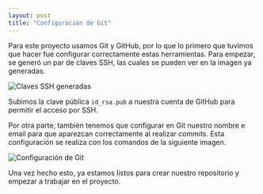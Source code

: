 ```yaml
---
layout: post
title: "Configuración de Git"
---
```


Para este proyecto usamos Git y GitHub, por lo que lo primero que tuvimos
que hacer fue configurar correctamente estas herramientas. Para empezar,
se generó un par de claves SSH, las cuales se pueden ver en la imagen ya
generadas.

![Claves SSH generadas](/pay-up/assets/images/claves-ssh.png)

Subimos la clave pública `id_rsa.pub` a nuestra cuenta de GitHub para
permitir el acceso por SSH.

Por otra parte, también tenemos que configurar en Git nuestro nombre e
email para que aparezcan correctamente al realizar *commits*. Esta
configuración se realiza con los comandos de la siguiente imagen.

![Configuración de Git](/pay-up/assets/images/git-config.png)

Una vez hecho esto, ya estamos listos para crear nuestro repositorio
y empezar a trabajar en el proyecto.
